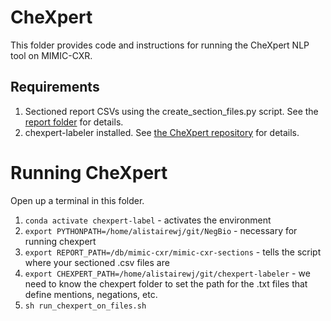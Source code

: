 # CheXpert

This folder provides code and instructions for running the CheXpert NLP tool on MIMIC-CXR.

## Requirements

1. Sectioned report CSVs using the create_section_files.py script. See the [report folder](/report/) for details.
2. chexpert-labeler installed. See [the CheXpert repository](https://github.com/stanfordnlp/chexpert/) for details.

# Running CheXpert

Open up a terminal in this folder.

1. `conda activate chexpert-label` - activates the environment
2. `export PYTHONPATH=/home/alistairewj/git/NegBio` - necessary for running chexpert
3. `export REPORT_PATH=/db/mimic-cxr/mimic-cxr-sections` - tells the script where your sectioned .csv files are
4. `export CHEXPERT_PATH=/home/alistairewj/git/chexpert-labeler` - we need to know the chexpert folder to set the path for the .txt files that define mentions, negations, etc.
5. `sh run_chexpert_on_files.sh`
